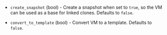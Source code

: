 <!-- Code generated from the comments of the Config struct in builder/vsphere/clone/config.go; DO NOT EDIT MANUALLY -->

-   `create_snapshot` (bool) - Create a snapshot when set to `true`, so the VM can be used as a base
    for linked clones. Defaults to `false`.
    
-   `convert_to_template` (bool) - Convert VM to a template. Defaults to `false`.
    